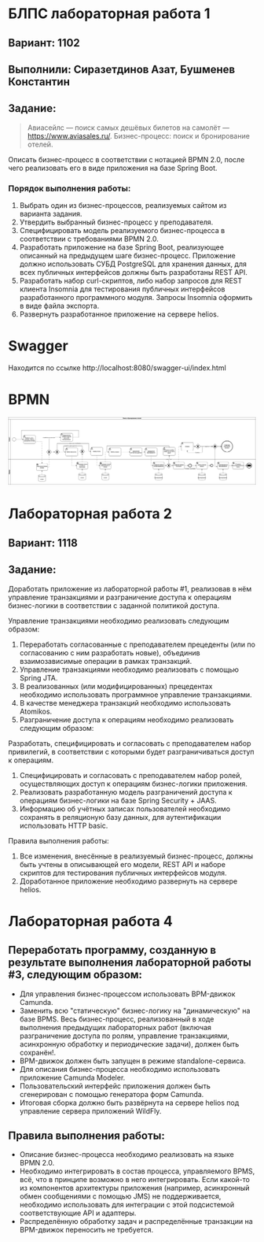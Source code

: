 # БЛПС лабораторная работа 1

## Вариант: 1102

## Выполнили: Сиразетдинов Азат, Бушменев Константин

## Задание:

> Авиасейлс — поиск самых дешёвых билетов на самолёт — https://www.aviasales.ru/. Бизнес-процесс: поиск и бронирование
> отелей.

Описать бизнес-процесс в соответствии с нотацией BPMN 2.0, после чего реализовать его в виде приложения на базе Spring
Boot.

### Порядок выполнения работы:

1. Выбрать один из бизнес-процессов, реализуемых сайтом из варианта задания.
2. Утвердить выбранный бизнес-процесс у преподавателя.
3. Специфицировать модель реализуемого бизнес-процесса в соответствии с требованиями BPMN 2.0.
4. Разработать приложение на базе Spring Boot, реализующее описанный на предыдущем шаге бизнес-процесс. Приложение
   должно использовать СУБД PostgreSQL для хранения данных, для всех публичных интерфейсов должны быть разработаны REST
   API.
5. Разработать набор curl-скриптов, либо набор запросов для REST клиента Insomnia для тестирования публичных интерфейсов
   разработанного программного модуля. Запросы Insomnia оформить в виде файла экспорта.
6. Развернуть разработанное приложение на сервере helios.

# Swagger

Находится по ссылке http://localhost:8080/swagger-ui/index.html

# BPMN

![bpmn.png](img/bpmn.png)

# Лабораторная работа 2

## Вариант: 1118

## Задание:

Доработать приложение из лабораторной работы #1, реализовав в нём управление транзакциями и разграничение доступа к
операциям бизнес-логики в соответствии с заданной политикой доступа.

Управление транзакциями необходимо реализовать следующим образом:

1. Переработать согласованные с преподавателем прецеденты (или по согласованию с ним разработать новые), объединив
   взаимозависимые операции в рамках транзакций.
2. Управление транзакциями необходимо реализовать с помощью Spring JTA.
3. В реализованных (или модифицированных) прецедентах необходимо использовать программное управление транзакциями.
4. В качестве менеджера транзакций необходимо использовать Atomikos.
5. Разграничение доступа к операциям необходимо реализовать следующим образом:

Разработать, специфицировать и согласовать с преподавателем набор привилегий, в соответствии с которыми будет
разграничиваться доступ к операциям.

1. Специфицировать и согласовать с преподавателем набор ролей, осуществляющих доступ к операциям бизнес-логики
   приложения.
2. Реализовать разработанную модель разграничений доступа к операциям бизнес-логики на базе Spring Security + JAAS.
3. Информацию об учётных записах пользователей необходимо сохранять в реляционую базу данных, для аутентификации
   использовать HTTP basic.

Правила выполнения работы:

1. Все изменения, внесённые в реализуемый бизнес-процесс, должны быть учтены в описывающей его модели, REST API и наборе
   скриптов для тестирования публичных интерфейсов модуля.
2. Доработанное приложение необходимо развернуть на сервере helios.

# Лабораторная работа 4

## Переработать программу, созданную в результате выполнения лабораторной работы #3, следующим образом:

- Для управления бизнес-процессом использовать BPM-движок Camunda.
- Заменить всю "статическую" бизнес-логику на "динамическую" на базе BPMS. Весь бизнес-процесс, реализованный в ходе
  выполнения предыдущих лабораторных работ (включая разграничение доступа по ролям, управление транзакциями, асинхронную
  обработку и периодические задачи), должен быть сохранён!.
- BPM-движок должен быть запущен в режиме standalone-сервиса.
- Для описания бизнес-процесса необходимо использовать приложение Camunda Modeler.
- Пользовательский интерфейс приложения должен быть сгенерирован с помощью генератора форм Camunda.
- Итоговая сборка должно быть развёрнута на сервере helios под управление сервера приложений WildFly.

## Правила выполнения работы:

- Описание бизнес-процесса необходимо реализовать на языке BPMN 2.0.
- Необходимо интегрировать в состав процесса, управляемого BPMS, всё, что в принципе возможно в него интегрировать. Если
  какой-то из компонентов архитектуры приложения (например, асинхронный обмен сообщениями с помощью JMS) не
  поддерживается, необходимо использовать для интеграции с этой подсистемой соответствующие API и адаптеры.
- Распределённую обработку задач и распределённые транзакции на BPM-движок переносить не требуется.